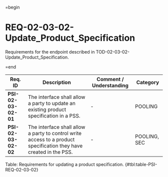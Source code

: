 =begin

# REQ-02-03-02-Update_Product_Specification

Requirements for the endpoint described in TOD-02-03-02-Update_Product_Specification.

=end

| Req. ID                        | Description                         | Comment / Understanding                  | Category                       |
| ------------------------------ | ----------------------------------- | ---------------------------------------- | ------------------------------ |
| __PSI-02-03-02-01__ | The interface shall allow a party to update an existing product specification in a PSS.                            | -                       | POOLING      |
| __PSI-02-03-02-02__ | The interface shall allow a party to control write access to a product specification they have created in the PSS. | -                       | POOLING, SEC |

Table: Requirements for updating a product specification. {#tbl:table-PSI-REQ-02-03-02}
